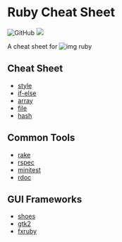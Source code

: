 # Ruby Cheat Sheet
![GitHub](https://img.shields.io/github/license/JeffTheK/ruby_cheat_sheet)
![](https://img.shields.io/badge/ruby-3.0-green)

A cheat sheet for ![img](https://cdn.emojidex.com/emoji/mdpi/Ruby.png?1465787635) ruby

## Cheat Sheet

- [style](/doc/basic/style.md)
- [if-else](/doc/basic/if_else.md)
- [array](/doc/basic/array.md)
- [file](/doc/basic/file.md)
- [hash](/doc/basic/hash.md)

## Common Tools
- [rake](/doc/tools/rake.md)
- [rspec](/doc/tools/rspec.md)
- [minitest](/doc/tools/minitest.md)
- [rdoc](/doc/tools/rdoc.md)

## GUI Frameworks

- [shoes](/doc/gui/shoes.md)
- [gtk2](/doc/gui/gtk2.md)
- [fxruby](/doc/gui/fxruby.md)

